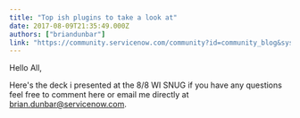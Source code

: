 ```yaml
---
title: "Top ish plugins to take a look at"
date: 2017-08-09T21:35:49.000Z
authors: ["briandunbar"]
link: "https://community.servicenow.com/community?id=community_blog&sys_id=34ad62a9dbd0dbc01dcaf3231f961936"
---
```

<p>Hello All,</p><p></p><p><span>Here's the deck i presented at the 8/8 WI SNUG if you have any questions feel free to comment here or email me directly at </span><a title="k-email-small" class="jive-link-email-small" href="mailto:brian.dunbar@servicenow.com">brian.dunbar@servicenow.com</a><span>.</span></p>